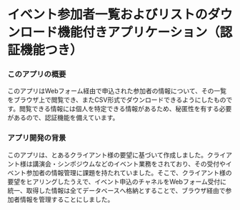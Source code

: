 # イベント参加者一覧およびリストのダウンロード機能付きアプリケーション（認証機能つき）

### このアプリの概要
このアプリはWebフォーム経由で申込された参加者の情報について、その一覧をブラウザ上で閲覧でき、またCSV形式でダウンロードできるようにしたものです。閲覧できる情報には個人を特定できる情報があるため、秘匿性を有する必要があるので、認証機能を備えています。

### アプリ開発の背景
このアプリは、とあるクライアント様の要望に基づいて作成しました。クライアント様は講演会・シンポジウムなどのイベント業務をされており、その受付やイベント参加者の情報管理に課題を持たれていました。そこで、クライアント様の要望をヒアリングしたうえで、イベント申込のチャネルをWebフォーム受付に統一、取得した情報は全てデータベースへ格納とすることで、ブラウザ経由で参加者情報を管理することにしました。
